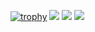 [![trophy](https://github-profile-trophy.vercel.app/?username=ilfan18)](https://github.com/ryo-ma/github-profile-trophy)
<img alig="center" src="https://github-profile-trophy.vercel.app/?username=ilfan18)](https://github.com/ryo-ma/github-profile-trophy" />
<img alig="center" src="https://github-profile-summary-cards.vercel.app/api/cards/profile-details?username=ilfan18&theme=vue" />
<img alig="center" src="https://github-readme-stats.vercel.app/api?username=ilfan18)](https://github.com/anuraghazra/github-readme-stats" />

